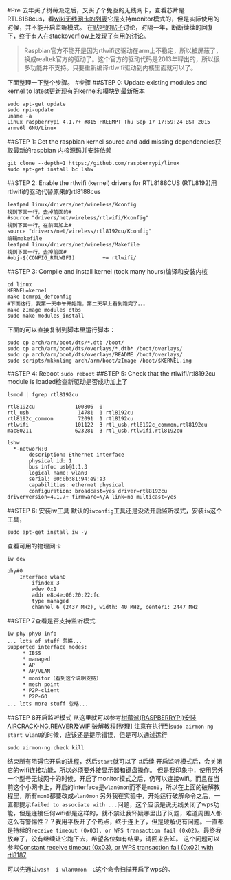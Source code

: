 #Pre
去年买了树莓派之后，又买了个免驱的无线网卡，查看芯片是RTL8188cus，看[wiki无线网卡的列表][0]它是支持monitor模式的，但是实际使用的时候，并不能开启监听模式。
在[贴吧的贴子][1]讨论，时隔一年，断断续续的回复下，终于有人在[stackoverflow上发现了有用的讨论][2]。
>Raspbian官方不能开是因为rtlwifi这驱动在arm上不稳定，所以被屏蔽了，换成realtek官方的驱动了。这个官方的驱动代码是2013年释出的，所以很多功能并不支持。只要重新编译rtlwifi驱动到内核里面就可以了。


下面整理一下整个步骤。
#步骤
##STEP 0: Update existing modules and kernel to latest更新现有的kernel和模块到最新版本
```
sudo apt-get update
sudo rpi-update
uname -a
Linux raspberrypi 4.1.7+ #815 PREEMPT Thu Sep 17 17:59:24 BST 2015 armv6l GNU/Linux
```
##STEP 1: Get the raspbian kernel source and add missing dependencies获取最新的raspbian 内核源码并安装依赖
```
git clone --depth=1 https://github.com/raspberrypi/linux
sudo apt-get install bc lshw
```
##STEP 2: Enable the rtlwifi (kernel) drivers for RTL8188CUS (RTL8192)用rtlwifi的驱动代替原来的rtl8188cus
```
leafpad linux/drivers/net/wireless/Kconfig
找到下面一行，去掉前面的#
#source "drivers/net/wireless/rtlwifi/Kconfig"
找到下面一行，在前面加上#
source "drivers/net/wireless/rtl8192cu/Kconfig"
编辑makefile
leafpad linux/drivers/net/wireless/Makefile
找到下面一行，去掉前面#
#obj-$(CONFIG_RTLWIFI)         += rtlwifi/
```
##STEP 3: Compile and install kernel (took many hours)编译和安装内核
```
cd linux
KERNEL=kernel
make bcmrpi_defconfig
#下面这行，我第一天中午开始跑，第二天早上看到跑完了。。。
make zImage modules dtbs
sudo make modules_install
```
下面的可以直接复制到脚本里运行脚本：
```
sudo cp arch/arm/boot/dts/*.dtb /boot/
sudo cp arch/arm/boot/dts/overlays/*.dtb* /boot/overlays/
sudo cp arch/arm/boot/dts/overlays/README /boot/overlays/
sudo scripts/mkknlimg arch/arm/boot/zImage /boot/$KERNEL.img
```
##STEP 4: Reboot
`sudo reboot`
##STEP 5: Check that the rtlwifi/rtl8192cu module is loaded检查新驱动是否成功加上了
```
lsmod | fgrep rtl8192cu

rtl8192cu             100806  0 
rtl_usb                14781  1 rtl8192cu
rtl8192c_common        72091  1 rtl8192cu
rtlwifi               101122  3 rtl_usb,rtl8192c_common,rtl8192cu
mac80211              623281  3 rtl_usb,rtlwifi,rtl8192cu

lshw
  *-network:0
       description: Ethernet interface
       physical id: 1
       bus info: usb@1:1.3
       logical name: wlan0
       serial: 00:0b:81:94:e9:a3
       capabilities: ethernet physical
       configuration: broadcast=yes driver=rtl8192cu driverversion=4.1.7+ firmware=N/A link=no multicast=yes
```
##STEP 6: 安装iw工具
默认的`iwconfig`工具还是没法开启监听模式，安装`iw`这个工具，
```
sudo apt-get install iw -y
```
查看可用的物理网卡
```
iw dev

phy#0
	Interface wlan0
		ifindex 3
		wdev 0x1
		addr e8:4e:06:20:22:fc
		type managed
		channel 6 (2437 MHz), width: 40 MHz, center1: 2447 MHz

```
##STEP 7查看是否支持监听模式
```
iw phy phy0 info
... lots of stuff 忽略...
Supported interface modes:
     * IBSS
     * managed
     * AP
     * AP/VLAN
     * monitor（看到这个说明支持）
     * mesh point
     * P2P-client
     * P2P-GO
... lots more stuff 忽略...
```
##STEP 8开启监听模式
从这里就可以参考[树莓派(RASPBERRYPI)安装AIRCRACK-NG,REAVER及WIFI破解教程[整理]][3]
注意在执行到`sudo airmon-ng start wlan0`的时候，应该还是提示错误，但是可以通过运行
```
sudo airmon-ng check kill
```
结束所有阻碍它开启的进程，然后`start`就可以了
#后续
开启监听模式后，会关闭它的wifi连接功能，所以必须要外接显示器和键盘操作。
但是我印象中，使用另外一个型号无线网卡的时候，开启了monitor模式之后，仍可以连接wifi。而且在当前这个小网卡上，开启的interface是`wlan0mon`而不是`mon0`，所以在上面的破解教程里，所有`mon0`都要改成`wlan0mon`
另外我在实验中，开始运行破解命令之后，一直都提示`failed to associate with ...`问题，这个应该是说无线关闭了wps功能，但是连接任何wifi都是这样的，就不禁让我怀疑哪里出了问题，难道周围人都这么有警惕性？？我用平板开了个热点，终于连上了，但是破解仍有问题。一直都是持续的` receive timeout (0x03), or WPS transaction fail (0x02) `。最终我放弃了，没有继续让它跑下去，希望各位如有结果，请回来告知。
这个问题可以参考[Constant receive timeout (0x03), or WPS transaction fail (0x02) with rtl8187][4]

可以先通过`wash -i wlan0mon -C`这个命令扫描开启了wps的。

[0]: https://wikidevi.com/wiki/Wireless_adapters/Chipset_table
[1]: http://tieba.baidu.com/p/3489839634 "贴吧讨论"
[2]: http://stackoverflow.com/questions/32703715/enable-monitoring-mode-for-rtl8188cus-via-usb-on-raspbian
[3]: http://www.findspace.name/res/1184 
[4]: https://code.google.com/p/reaver-wps/issues/detail?id=183